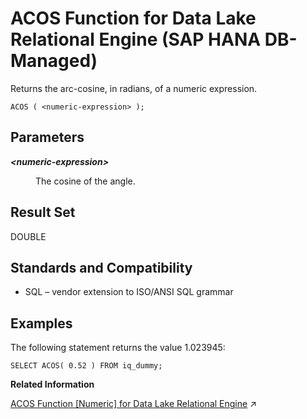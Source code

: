<!-- loio0fc7b1b85c8d4b6280000fc7e92152ee -->

# ACOS Function for Data Lake Relational Engine \(SAP HANA DB-Managed\)

Returns the arc-cosine, in radians, of a numeric expression.



```
ACOS ( <numeric-expression> );
```



<a name="loio0fc7b1b85c8d4b6280000fc7e92152ee__section_e52_k1l_srb"/>

## Parameters


<dl>
<dt><b>

*<numeric-expression\>*

</b></dt>
<dd>

The cosine of the angle.



</dd>
</dl>



<a name="loio0fc7b1b85c8d4b6280000fc7e92152ee__section_dcr_k1l_srb"/>

## Result Set

DOUBLE



<a name="loio0fc7b1b85c8d4b6280000fc7e92152ee__section_jtc_l1l_srb"/>

## Standards and Compatibility

-   SQL – vendor extension to ISO/ANSI SQL grammar



<a name="loio0fc7b1b85c8d4b6280000fc7e92152ee__section_jqq_l1l_srb"/>

## Examples

The following statement returns the value 1.023945:

```
SELECT ACOS( 0.52 ) FROM iq_dummy;
```

**Related Information**  


[ACOS Function \[Numeric\] for Data Lake Relational Engine](https://help.sap.com/viewer/19b3964099384f178ad08f2d348232a9/2024_3_QRC/en-US/a532c20484f21015a4a5f8c26e3af9c7.html "Returns the arc-cosine, in radians, of a numeric expression.") :arrow_upper_right:

